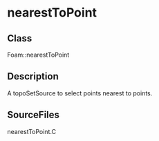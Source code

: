 # nearestToPoint 
## Class
Foam::nearestToPoint

## Description
A topoSetSource to select points nearest to points.

## SourceFiles
nearestToPoint.C

